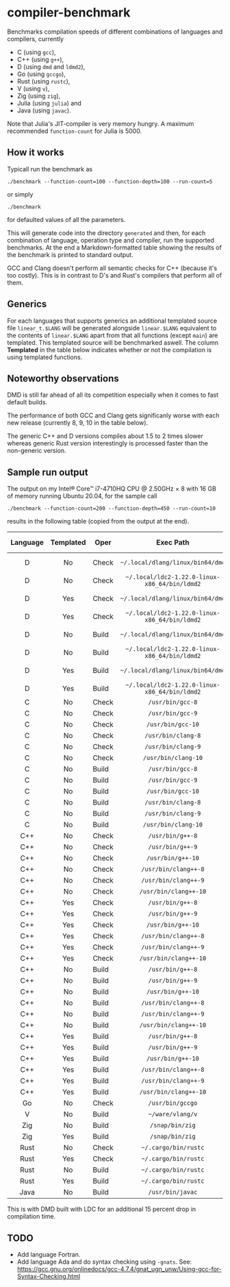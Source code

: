 # compiler-benchmark

Benchmarks compilation speeds of different combinations of languages and
compilers, currently

- C (using `gcc`),
- C++ (using `g++`),
- D (using `dmd` and `ldmd2`),
- Go (using `gccgo`),
- Rust (using `rustc`),
- V (using `v`),
- Zig (using `zig`),
- Julia (using `julia`) and
- Java (using `javac`).

Note that Julia's JIT-compiler is very memory hungry. A maximum recommended
`function-count` for Julia is 5000.

## How it works

Typicall run the benchmark as

    ./benchmark --function-count=100 --function-depth=100 --run-count=5

or simply

    ./benchmark

for defaulted values of all the parameters.

This will generate code into the directory `generated` and then, for each
combination of language, operation type and compiler, run the supported
benchmarks. At the end a Markdown-formatted table showing the results of the
benchmark is printed to standard output.

GCC and Clang doesn't perform all semantic checks for C++ (because it's too
costly). This is in contrast to D's and Rust's compilers that perform all of
them.

## Generics

For each languages that supports generics an additional templated source file
`linear_t.$LANG` will be generated alongside `linear.$LANG` equivalent to the
contents of `linear.$LANG` apart from that all functions (except `main`) are
templated. This templated source will be benchmarked aswell. The column
**Templated** in the table below indicates whether or not the compilation is
using templated functions.

## Noteworthy observations

DMD is still far ahead of all its competition especially when it comes to fast
default builds.

The performance of both GCC and Clang gets significanly worse with each new
release (currently 8, 9, 10 in the table below).

The generic C++ and D versions compiles about 1.5 to 2 times slower whereas
generic Rust version interestingly is processed faster than the non-generic
version.

## Sample run output

The output on my Intel® Core™ i7-4710HQ CPU @ 2.50GHz × 8 with 16 GB of memory
running Ubuntu 20.04, for the sample call

    ./benchmark --function-count=200 --function-depth=450 --run-count=10

results in the following table (copied from the output at the end).

| Language | Templated | Oper | Exec Path | Exec Version | Time [s] | Time vs D |
| :---: | :---: | --- | :---: | :---: | :---: | :---: |
| D | No | Check | `~/.local/dlang/linux/bin64/dmd` | v2.093.0-199-g25a0741cb | 0.645 | N/A |
| D | No | Check | `~/.local/ldc2-1.22.0-linux-x86_64/bin/ldmd2` | 1.22.0 | 0.714 | N/A |
| D | Yes | Check | `~/.local/dlang/linux/bin64/dmd` | v2.093.0-199-g25a0741cb | 1.698 | N/A |
| D | Yes | Check | `~/.local/ldc2-1.22.0-linux-x86_64/bin/ldmd2` | 1.22.0 | 1.894 | N/A |
| D | No | Build | `~/.local/dlang/linux/bin64/dmd` | v2.093.0-199-g25a0741cb | 1.591 | N/A |
| D | No | Build | `~/.local/ldc2-1.22.0-linux-x86_64/bin/ldmd2` | 1.22.0 | 16.680 | N/A |
| D | Yes | Build | `~/.local/dlang/linux/bin64/dmd` | v2.093.0-199-g25a0741cb | 2.583 | N/A |
| D | Yes | Build | `~/.local/ldc2-1.22.0-linux-x86_64/bin/ldmd2` | 1.22.0 | 17.637 | N/A |
| C | No | Check | `/usr/bin/gcc-8` | 8.4.0 | 0.716 | 1.1 |
| C | No | Check | `/usr/bin/gcc-9` | 9.3.0 | 1.020 | 1.6 |
| C | No | Check | `/usr/bin/gcc-10` | 10 | 1.095 | 1.7 |
| C | No | Check | `/usr/bin/clang-8` | 8.0.1 | 2.174 | 3.4 |
| C | No | Check | `/usr/bin/clang-9` | 9.0.1 | 2.353 | 3.7 |
| C | No | Check | `/usr/bin/clang-10` | 10.0.0 | 2.718 | 4.2 |
| C | No | Build | `/usr/bin/gcc-8` | 8.4.0 | 32.558 | 20.5 |
| C | No | Build | `/usr/bin/gcc-9` | 9.3.0 | 38.209 | 24.0 |
| C | No | Build | `/usr/bin/gcc-10` | 10 | 40.527 | 25.5 |
| C | No | Build | `/usr/bin/clang-8` | 8.0.1 | 16.224 | 10.2 |
| C | No | Build | `/usr/bin/clang-9` | 9.0.1 | 16.821 | 10.6 |
| C | No | Build | `/usr/bin/clang-10` | 10.0.0 | 17.069 | 10.7 |
| C++ | No | Check | `/usr/bin/g++-8` | 8.4.0 | 1.882 | 2.9 |
| C++ | No | Check | `/usr/bin/g++-9` | 9.3.0 | 2.993 | 4.6 |
| C++ | No | Check | `/usr/bin/g++-10` | 10 | 3.217 | 5.0 |
| C++ | No | Check | `/usr/bin/clang++-8` | 8.0.1 | 3.297 | 5.1 |
| C++ | No | Check | `/usr/bin/clang++-9` | 9.0.1 | 3.524 | 5.5 |
| C++ | No | Check | `/usr/bin/clang++-10` | 10.0.0 | 3.689 | 5.7 |
| C++ | Yes | Check | `/usr/bin/g++-8` | 8.4.0 | 5.880 | 3.5 |
| C++ | Yes | Check | `/usr/bin/g++-9` | 9.3.0 | 7.501 | 4.4 |
| C++ | Yes | Check | `/usr/bin/g++-10` | 10 | 7.787 | 4.6 |
| C++ | Yes | Check | `/usr/bin/clang++-8` | 8.0.1 | 4.997 | 2.9 |
| C++ | Yes | Check | `/usr/bin/clang++-9` | 9.0.1 | 5.226 | 3.1 |
| C++ | Yes | Check | `/usr/bin/clang++-10` | 10.0.0 | 5.613 | 3.3 |
| C++ | No | Build | `/usr/bin/g++-8` | 8.4.0 | 37.041 | 23.3 |
| C++ | No | Build | `/usr/bin/g++-9` | 9.3.0 | 42.691 | 26.8 |
| C++ | No | Build | `/usr/bin/g++-10` | 10 | 43.852 | 27.6 |
| C++ | No | Build | `/usr/bin/clang++-8` | 8.0.1 | 17.529 | 11.0 |
| C++ | No | Build | `/usr/bin/clang++-9` | 9.0.1 | 16.941 | 10.6 |
| C++ | No | Build | `/usr/bin/clang++-10` | 10.0.0 | 17.944 | 11.3 |
| C++ | Yes | Build | `/usr/bin/g++-8` | 8.4.0 | 46.511 | 18.0 |
| C++ | Yes | Build | `/usr/bin/g++-9` | 9.3.0 | 48.583 | 18.8 |
| C++ | Yes | Build | `/usr/bin/g++-10` | 10 | 54.327 | 21.0 |
| C++ | Yes | Build | `/usr/bin/clang++-8` | 8.0.1 | 17.536 | 6.8 |
| C++ | Yes | Build | `/usr/bin/clang++-9` | 9.0.1 | 18.217 | 7.1 |
| C++ | Yes | Build | `/usr/bin/clang++-10` | 10.0.0 | 23.706 | 9.2 |
| Go | No | Check | `/usr/bin/gccgo` | 10 | 2.244 | 3.5 |
| V | No | Build | `~/ware/vlang/v` | 0.1.28 | 39.465 | 24.8 |
| Zig | No | Build | `/snap/bin/zig` | 0.6.0+67273cbe7 | 8.375 | 5.3 |
| Zig | Yes | Build | `/snap/bin/zig` | 0.6.0+67273cbe7 | 10.332 | 4.0 |
| Rust | No | Check | `~/.cargo/bin/rustc` | 1.46.0-nightly | 22.479 | 34.9 |
| Rust | Yes | Check | `~/.cargo/bin/rustc` | 1.46.0-nightly | 24.034 | 14.2 |
| Rust | No | Build | `~/.cargo/bin/rustc` | 1.46.0-nightly | 68.976 | 43.3 |
| Rust | Yes | Build | `~/.cargo/bin/rustc` | 1.46.0-nightly | 42.522 | 16.5 |
| Java | No | Build | `/usr/bin/javac` | 1.8.0_171 | 7.854 | 4.9 |

This is with DMD built with LDC for an additional 15 percent drop in compilation time.

## TODO

- Add language Fortran.
- Add language Ada and do syntax checking using `-gnats`. See: https://gcc.gnu.org/onlinedocs/gcc-4.7.4/gnat_ugn_unw/Using-gcc-for-Syntax-Checking.html
